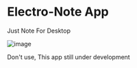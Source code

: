 # Electro-Note App

Just Note For Desktop

![image](https://github.com/SoftEng-Islam/electro-note/assets/142545372/146550be-337a-4a09-b560-1d00d37f2d5a)

Don't use, This app still under development 

